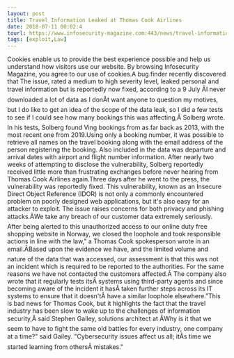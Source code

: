 ```yaml
---
layout: post
title: Travel Information Leaked at Thomas Cook Airlines
date: 2018-07-11 00:02:4
tourl: https://www.infosecurity-magazine.com:443/news/travel-information-leaked-at/
tags: [exploit,Law]
---
```

Cookies enable us to provide the best experience possible and help us understand how visitors use our website. By browsing Infosecurity Magazine, you agree to our use of cookies.A bug finder recently discovered that The issue, rated a medium to high severity level, leaked personal and travel information but is reportedly now fixed, according to a 9 July ÂI never downloaded a lot of data as I donÂt want anyone to question my motives, but I do like to get an idea of the scope of the data leak, so I did a few tests to see if I could see how many bookings this was affecting,Â Solberg wrote. In his tests, Solberg found Ving bookings from as far back as 2013, with the most recent one from 2019.Using only a booking number, it was possible to retrieve all names on the travel booking along with the email address of the person registering the booking. Also included in the data was departure and arrival dates with airport and flight number information. After nearly two weeks of attempting to disclose the vulnerability, Solberg reportedly received little more than frustrating exchanges before never hearing from Thomas Cook Airlines again.Three days after he went to the press, the vulnerability was reportedly fixed. This vulnerability, known as an Insecure Direct Object Reference (IDOR) is not only a commonly encountered problem on poorly designed web applications, but it's also easy for an attacker to exploit. The issue raises concerns for both privacy and phishing attacks.ÂWe take any breach of our customer data extremely seriously. After being alerted to this unauthorized access to our online duty free shopping website in Norway, we closed the loophole and took responsible actions in line with the law," a Thomas Cook spokesperson wrote in an email.ÂBased upon the evidence we have, and the limited volume and nature of the data that was accessed, our assessment is that this was not an incident which is required to be reported to the authorities. For the same reasons we have not contacted the customers affected.Â The company also wrote that it regularly tests itsÂ systems using third-party agents and since becoming aware of the incident it hasÂ taken further steps across its IT systems to ensure that it doesn'tÂ have a similar loophole elsewhere."This is bad news for Thomas Cook, but it highlights the fact that the travel industry has been slow to wake up to the challenges of information security,Â said Stephen Gailey, solutions architect at ÂWhy is it that we seem to have to fight the same old battles for every industry, one company at a time?" said Gailey. "Cybersecurity issues affect us all; itÂs time we started learning from othersÂ mistakes."